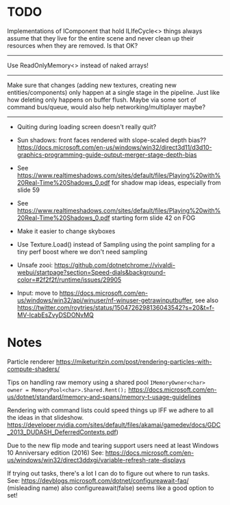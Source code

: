 # TODO


Implementations of IComponent that hold ILIfeCycle<> things always assume that they live for the entire scene
and never clean up their resources when they are removed. Is that OK?

----

Use ReadOnlyMemory<> instead of naked arrays!

---

Make sure that changes (adding new textures, creating new entities/components) only happen at a single stage in the pipeline. Just like how deleting only happens on buffer flush. Maybe via some sort of command bus/queue, would also help networking/multiplayer maybe?

---

- Quiting during loading screen doesn't really quit?

- Sun shadows: front faces rendered with slope-scaled depth bias?? https://docs.microsoft.com/en-us/windows/win32/direct3d11/d3d10-graphics-programming-guide-output-merger-stage-depth-bias
- See https://www.realtimeshadows.com/sites/default/files/Playing%20with%20Real-Time%20Shadows_0.pdf for shadow map ideas, especially from slide 59
- See https://www.realtimeshadows.com/sites/default/files/Playing%20with%20Real-Time%20Shadows_0.pdf starting form slide 42 on FOG

- Make it easier to change skyboxes
- Use Texture.Load() instead of Sampling using the point sampling for a tiny perf boost where we don't need sampling

- Unsafe zooi: https://github.com/dotnetchrome://vivaldi-webui/startpage?section=Speed-dials&background-color=#2f2f2f/runtime/issues/29905

- Input: move to https://docs.microsoft.com/en-us/windows/win32/api/winuser/nf-winuser-getrawinputbuffer, see also https://twitter.com/roytries/status/1504726298136043542?s=20&t=f-MV-lcabEsZvyDSDONvMQ


# Notes
Particle renderer
https://miketuritzin.com/post/rendering-particles-with-compute-shaders/

Tips on handling raw memory using a shared pool `IMemoryOwner<char> owner = MemoryPool<char>.Shared.Rent();`
https://docs.microsoft.com/en-us/dotnet/standard/memory-and-spans/memory-t-usage-guidelines

Rendering with command lists could speed things up IFF we adhere to all the ideas in that slideshow.
https://developer.nvidia.com/sites/default/files/akamai/gamedev/docs/GDC_2013_DUDASH_DeferredContexts.pdf)

Due to the new flip mode and tearing support users need at least Windows 10 Anniversary edition (2016)
See: https://docs.microsoft.com/en-us/windows/win32/direct3ddxgi/variable-refresh-rate-displays

If trying out tasks, there's a lot I can do to figure out where to run tasks. See: https://devblogs.microsoft.com/dotnet/configureawait-faq/ (misleading name) also configureawait(false) seems like a good option to set!